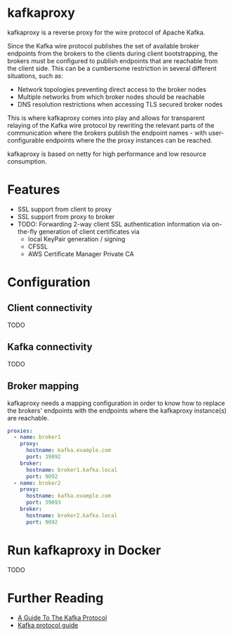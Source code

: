 # kafkaproxy
kafkaproxy is a reverse proxy for the wire protocol of Apache Kafka. 

Since the Kafka wire protocol publishes the set of available broker endpoints from the brokers to the clients during
client bootstrapping, the brokers must be configured to publish endpoints that are reachable from the client side. This
can be a cumbersome restriction in several different situations, such as:
* Network topologies preventing direct access to the broker nodes
* Multiple networks from which broker nodes should be reachable
* DNS resolution restrictions when accessing TLS secured broker nodes

This is where kafkaproxy comes into play and allows for transparent relaying of the Kafka wire protocol by rewriting
the relevant parts of the communication where the brokers publish the endpoint names - with user-configurable endpoints
where the the proxy instances can be reached.

kafkaproxy is based on netty for high performance and low resource consumption.

# Features
* SSL support from client to proxy
* SSL support from proxy to broker
* TODO: Forwarding 2-way client SSL authentication information via on-the-fly generation of client certificates via
  * local KeyPair generation / signing
  * CFSSL
  * AWS Certificate Manager Private CA  

# Configuration
## Client connectivity
TODO
## Kafka connectivity
TODO
## Broker mapping
kafkaproxy needs a mapping configuration in order to know how to replace the brokers' endpoints with the endpoints
where the kafkaproxy instance(s) are reachable. 
```yaml
proxies:
  - name: broker1
    proxy:
      hostname: kafka.example.com
      port: 39092
    broker:
      hostname: broker1.kafka.local
      port: 9092
  - name: broker2
    proxy:
      hostname: kafka.example.com
      port: 39093
    broker:
      hostname: broker2.kafka.local
      port: 9092
```

# Run kafkaproxy in Docker
TODO

# Further Reading
* [A Guide To The Kafka Protocol](https://cwiki.apache.org/confluence/display/KAFKA/A+Guide+To+The+Kafka+Protocol)
* [Kafka protocol guide](http://kafka.apache.org/protocol.html)